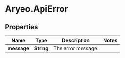 # Aryeo.ApiError

## Properties
Name | Type | Description | Notes
------------ | ------------- | ------------- | -------------
**message** | **String** | The error message. | 

